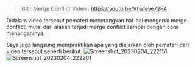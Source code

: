 > Git : Merge Conflict
> Video : https://youtu.be/Vfwfeve72PA

Didalam video tersebut pemateri menerangkan hal-hal mengenai merge conflict, mulai dari alasan terjadi merge conflict sampai dengan cara menanganinya.

Saya juga langsung mempraktikan apa yang diajarkan oleh pemateri dari video tersebut seperti berikut.
![Screenshot_20230204_222151](https://user-images.githubusercontent.com/123890754/216775523-de48fb18-e056-4b79-9907-11f9cb9da5ab.png)
![Screenshot_20230204_222201](https://user-images.githubusercontent.com/123890754/216775527-d670f2d3-62a5-4c7f-9864-978b763bb802.png)
